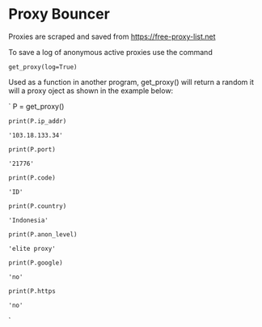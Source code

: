 # Proxy Bouncer

Proxies are scraped and saved from  https://free-proxy-list.net

To save a log of anonymous active proxies use the command

`get_proxy(log=True)`

Used as a function in another program, get_proxy() will return a random it will a proxy oject as shown in the example below:

`
    P = get_proxy()

    print(P.ip_addr)        

    '103.18.133.34'

    print(P.port)

    '21776'

    print(P.code)

    'ID'

    print(P.country)

    'Indonesia'

    print(P.anon_level)

    'elite proxy'

    print(P.google)

    'no'

    print(P.https

    'no'
`

